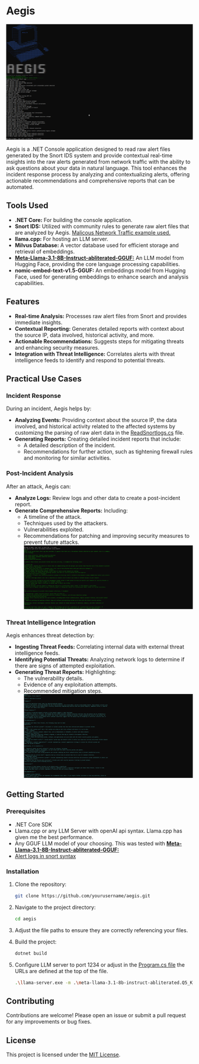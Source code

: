 # Aegis
![Aegis](https://github.com/JoseRaul42/Aegis/blob/master/Snort_logs/AegisScreenshot1.PNG)

Aegis is a .NET Console application designed to read raw alert files generated by the Snort IDS system and provide contextual real-time insights into the raw alerts generated from network traffic with the ability to ask questions about your data in natural language. This tool enhances the incident response process by analyzing and contextualizing alerts, offering actionable recommendations and comprehensive reports that can be automated.

## Tools Used

- **.NET Core:** For building the console application.
- **Snort IDS:** Utilized with community rules to generate raw alert files that are analyzed by Aegis. [Malicous Network Traffic example used.](https://www.malware-traffic-analysis.net/2024/07/23/index.html)
- **llama.cpp:** For hosting an LLM server.
- **Milvus Database:** A vector database used for efficient storage and retrieval of embeddings.
- [**Meta-Llama-3.1-8B-Instruct-abliterated-GGUF:**](https://huggingface.co/mlabonne/Meta-Llama-3.1-8B-Instruct-abliterated-GGUF) An LLM model from Hugging Face, providing the core language processing capabilities.
- **nomic-embed-text-v1.5-GGUF:** An embeddings model from Hugging Face, used for generating embeddings to enhance search and analysis capabilities.

## Features

- **Real-time Analysis:** Processes raw alert files from Snort and provides immediate insights.
- **Contextual Reporting:** Generates detailed reports with context about the source IP, data involved, historical activity, and more.
- **Actionable Recommendations:** Suggests steps for mitigating threats and enhancing security measures.
- **Integration with Threat Intelligence:** Correlates alerts with threat intelligence feeds to identify and respond to potential threats.

## Practical Use Cases

### Incident Response

During an incident, Aegis helps by:
- **Analyzing Events:** Providing context about the source IP, the data involved, and historical activity related to the affected systems by customizng the parsing of raw alert data in the [ReadSnortlogs.cs](https://github.com/JoseRaul42/Aegis/blob/master/Snort_logs/ReadSnortLogs.cs) file.
- **Generating Reports:** Creating detailed incident reports that include:
  - A detailed description of the incident.
  - Recommendations for further action, such as tightening firewall rules and monitoring for similar activities.

### Post-Incident Analysis

After an attack, Aegis can:
- **Analyze Logs:** Review logs and other data to create a post-incident report.
- **Generate Comprehensive Reports:** Including:
  - A timeline of the attack.
  - Techniques used by the attackers.
  - Vulnerabilities exploited.
  - Recommendations for patching and improving security measures to prevent future attacks.
![Agent1](https://github.com/JoseRaul42/Aegis/blob/master/Snort_logs/AegisScreenShot2.PNG)
### Threat Intelligence Integration

Aegis enhances threat detection by:
- **Ingesting Threat Feeds:** Correlating internal data with external threat intelligence feeds.
- **Identifying Potential Threats:** Analyzing network logs to determine if there are signs of attempted exploitation.
- **Generating Threat Reports:** Highlighting:
  - The vulnerability details.
  - Evidence of any exploitation attempts.
  - Recommended mitigation steps.
 ![Agent2](https://github.com/JoseRaul42/Aegis/blob/master/Snort_logs/AegisScreenshot3.PNG)
## Getting Started

### Prerequisites

- .NET Core SDK
- Llama.cpp or any LLM Server with openAI api syntax. Llama.cpp has given me the best performance.
- Any GGUF LLM model of your choosing. This was tested with [**Meta-Llama-3.1-8B-Instruct-abliterated-GGUF:**](https://huggingface.co/mlabonne/Meta-Llama-3.1-8B-Instruct-abliterated-GGUF)
- [Alert logs in snort syntax](https://github.com/JoseRaul42/Aegis/blob/master/Snort_logs/20240723_pcap_signatures.txt)

### Installation

1. Clone the repository:
    ```sh
    git clone https://github.com/yourusername/aegis.git
    ```
2. Navigate to the project directory:
    ```sh
    cd aegis
    ```

3. Adjust the file paths to ensure they are correctly referencing your files.
4. Build the project:
    ```sh
    dotnet build
    ```
5. Configure LLM server to port 1234 or adjust in the [Program.cs file](https://github.com/JoseRaul42/Aegis/blob/master/Program.cs) the URLs are defined at the top of the file.
   ```sh
   .\llama-server.exe -m .\meta-llama-3.1-8b-instruct-abliterated.Q5_K_M.gguf --port 1234 
   ```

## Contributing

Contributions are welcome! Please open an issue or submit a pull request for any improvements or bug fixes.

## License

This project is licensed under the [MIT License](https://mit-license.org/).


